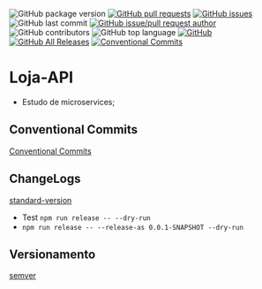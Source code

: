 ![GitHub package version](https://img.shields.io/github/package-json/v/denissoliveira/logistic-api.svg)
[![GitHub pull requests](https://img.shields.io/github/issues-pr-raw/denissoliveira/logistic-api.svg)](https://github.com/denissoliveira/logistic-api/pulls)
[![GitHub issues](https://img.shields.io/github/issues/danielso2007/logistic-api.svg)](https://github.com/denissoliveira/logistic-api/issues?q=is%3Aopen+is%3Aissue)
![GitHub last commit](https://img.shields.io/github/last-commit/denissoliveira/logistic-api.svg)
[![GitHub issue/pull request author](https://img.shields.io/github/issues/detail/u/denissoliveira/logistic-api/1.svg)](https://github.com/denissoliveira/logistic-api/pulls)
![GitHub contributors](https://img.shields.io/github/contributors/denissoliveira/logistic-api.svg)
![GitHub top language](https://img.shields.io/github/languages/top/denissoliveira/logistic-api.svg)
[![GitHub](https://img.shields.io/github/license/denissoliveira/logistic-api.svg)](https://github.com/denissoliveira/logistic-api)
[![GitHub All Releases](https://img.shields.io/github/downloads/danielso2007/logistic-api/total.svg)](https://github.com/denissoliveira/logistic-api/archive/master.zip)
[![Conventional Commits](https://img.shields.io/badge/Conventional%20Commits-1.0.0-yellow.svg)](https://conventionalcommits.org)

# Loja-API

* Estudo de microservices;

## Conventional Commits

[Conventional Commits](https://www.conventionalcommits.org/)

## ChangeLogs

[standard-version](https://www.npmjs.com/package/standard-version)

* Test `npm run release -- --dry-run`
* `npm run release -- --release-as 0.0.1-SNAPSHOT --dry-run`

## Versionamento

[semver](https://semver.org/)
